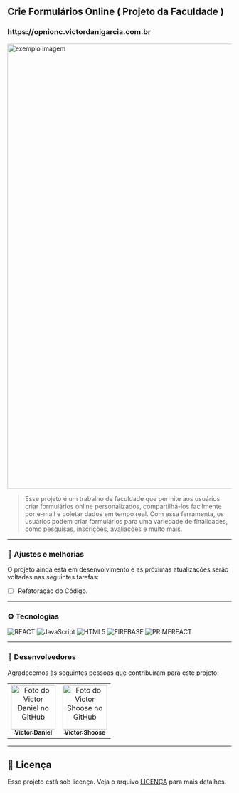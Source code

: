 <h2> Crie Formulários Online ( Projeto da Faculdade )</h2>

<h3> https://opnionc.victordanigarcia.com.br </h3>

<img src="https://i.ibb.co/zxVHWnZ/Sem-t-tulo.png" alt="exemplo imagem" width="1000px;">

> Esse projeto é um trabalho de faculdade que permite aos usuários criar formulários online personalizados, compartilhá-los facilmente por e-mail e coletar dados em tempo real. Com essa ferramenta, os usuários podem criar formulários para uma variedade de finalidades, como pesquisas, inscrições, avaliações e muito mais.

----

<h3> 🔧 Ajustes e melhorias </h3>

O projeto ainda está em desenvolvimento e as próximas atualizações serão voltadas nas seguintes tarefas:

- [ ] Refatoração do Código.

----

<h3> ⚙️ Tecnologias </h3>

![REACT](https://img.shields.io/badge/React-20232A?style=for-the-badge&logo=react&logoColor=61DAFB)
![JavaScript](https://img.shields.io/badge/JavaScript-F7DF1E?style=for-the-badge&logo=javascript&logoColor=black)
![HTML5](https://img.shields.io/badge/HTML5-E34F26?style=for-the-badge&logo=html5&logoColor=white)
![FIREBASE](https://img.shields.io/badge/Firebase-F29D0C?style=for-the-badge&logo=firebase&logoColor=white)
![PRIMEREACT](https://img.shields.io/badge/PrimeReact-03c4e8?style=for-the-badge&logo=react&logoColor=white)

----

<h3> 💼 Desenvolvedores </h3>

Agradecemos às seguintes pessoas que contribuíram para este projeto:

<table>
  <tr>
    <td align="center">
      <a href="#">
        <img src="https://avatars.githubusercontent.com/u/77544803?s=400&u=84963ee887a8465a020b9125470ba470f73e67e1&v=4" width="100px;" alt="Foto do Victor Daniel no GitHub"/><br>
        <sub>
          <b>Victor Daniel</b>
        </sub>
      </a>
    </td>
     <td align="center">
      <a href="#">
        <img src="https://avatars.githubusercontent.com/u/37669842?v=4" width="100px;" alt="Foto do Victor Shoose no GitHub"/><br>
        <sub>
          <b>Victor Shoose</b>
        </sub>
      </a>
    </td>
  </tr>
</table>

----

## 📝 Licença

Esse projeto está sob licença. Veja o arquivo [LICENÇA](LICENSE.md) para mais detalhes.
